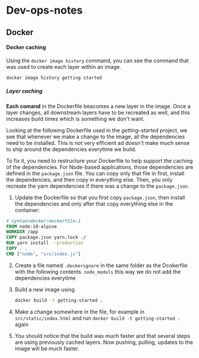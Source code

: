 # Dev-ops-notes
## Docker

#### Docker caching
Using the `docker image history` command, you can see the command that was used to create each layer within an image.
  ```bash
  docker image history getting started
  ```
##### Layer caching
**Each comand** in the Dockerfile beacomes a new layer in the image.
Once a layer changes, all downstream layers have to be recreated as well, and this increases build times which is something we don't want.

Looking at the following Dockerfile used in the *getting-started* project, we see that whenever we make a change to the image, all the dependencies need to be installed. This is not very efficient ad doesn't make much sense to ship around the dependencies everytime we build.


To fix it, you need to restructure your Dockerfile to help support the caching of the dependencies. For Node-based applications, those dependencies are defined in the `package.json` file. You can copy only that file in first, install the dependencies, and then copy in everything else. Then, you only recreate the yarn dependencies if there was a change to the `package.json`.

1. Update the Dockerfile so that you first copy `package.json`, then install the dependencies and only after that copy everything else in the container:
  ```dockerfile
  # syntax=docker/dockerfile:1
  FROM node:18-alpine
  WORKDIR /app
  COPY package.json yarn.lock ./
  RUN yarn install --production
  COPY . .
  CMD ["node", "src/index.js"]
  ```
2. Create a file named `.dockerignore` in the same folder as the Dcokerfile with the following contents.
   ```node_moduls```
   this way we do not add the dependencies everytime

3. Build a new image using
   ```sh
   docker build -t getting-started .
   ```
4. Make a change somewhere in the file, for example in `src/static/index.html` and run `docker build -t getting-started .` again

5. You should notice that the build was much faster and that several steps are using previously cached layers. Now pushing, pulling, updates to the image will be much faster.
